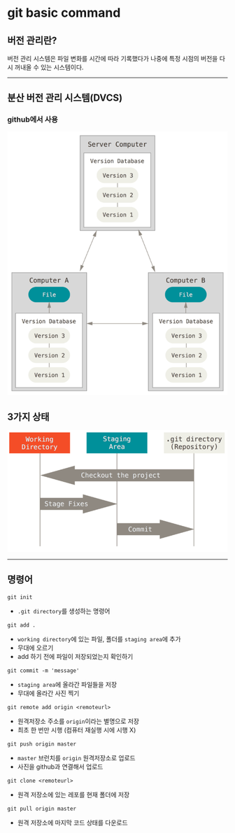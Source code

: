 # git basic command

## 버전 관리란?
 버전 관리 시스템은 파일 변화를 시간에 따라 기록했다가 나중에 특정 시점의 버전을 다시 꺼내올 수 있는 시스템이다. 

---

## 분산 버전 관리 시스템(DVCS)

### github에서 사용

![DVCS](./assets/distributed.png)

## 3가지 상태

![areas](./assets/areas.png)


---
## 명령어

```shell 
git init

```
- `.git directory`를 생성하는 명령어

```shell
git add .
```
- `working directory`에 있는 파일, 폴더를 `staging area`에 추가
- 무대에 오르기
- add 하기 전에 파일이 저장되었는지 확인하기

```shell
git commit -m 'message'
```
- `staging area`에 올라간 파일들을 저장
- 무대에 올라간 사진 찍기

```shell
git remote add origin <remoteurl>
```
- 원격저장소 주소를 `origin`이라는 별명으로 저장
- 최초 한 번만 시행 (컴퓨터 재실행 시에 시행 X)

```shell
git push origin master
```
- `master` 브런치를 `origin` 원격저장소로 업로드
- 사진을 github과 연결해서 업로드

```shell
git clone <remoteurl>
```
- 원격 저장소에 있는 레포를 현재 폴더에 저장

```shell
git pull origin master
```
- 원격 저장소에 마지막 코드 상태를 다운로드

